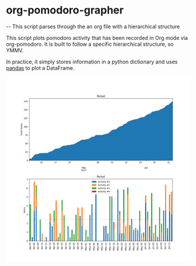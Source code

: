 # org-pomodoro-grapher

-- This script parses through the an org file with a hierarchical structure

This script plots pomodoro activity that has been recorded in Org mode via org-pomodoro. It is built to follow a specific hierarchical structure, so YMMV.

In practice, it simply stores information in a python dictionary and uses [pandas](http://pandas.pydata.org/) to plot a DataFrame.

![image](plot-example.png)